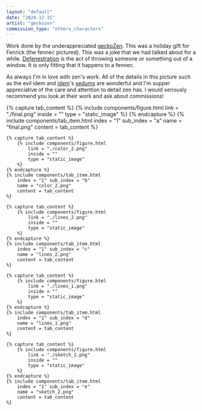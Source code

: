 ```yaml
---
layout: "default"
date: "2024-12-31"
artist: "geckozen"
commission_type: "others_characters"
---
```


Work done by the underappreciated [geckoZen](https://www.deviantart.com/geckozen/journal/Commissions-info-442208992). This was a holiday gift for Fenrick (the fennec pictured). This was a joke that we had talked about for a while. [Defenestration](https://en.wikipedia.org/wiki/Defenestration) is the act of throwing someone or something out of a window. It is only fitting that it happens to a fennec. 

As always I'm in love with zen's work. All of the details in this picture such as the evil idem and [idem](https://www.youtube.com/watch?v=fwuotc9f-Ug)'s [sedums](https://en.wikipedia.org/wiki/Sedum) are wonderful and I'm supper appreciative of the care and attention to detail zen has. I would seriously recommend you look at their work and ask about commissions!

<div class="tab-wrapper">
	{% capture tab_content %}
		{% include components/figure.html 
			link = "./final.png"
			inside = ""
			type = "static_image"
		%}
	{% endcapture %}
	{% include components/tab_item.html 
		index = "1" sub_index = "a"
		name = "final.png"
		content = tab_content
	%}

	{% capture tab_content %}
		{% include components/figure.html 
			link = "./color_2.png"
			inside = ""
			type = "static_image"
		%}
	{% endcapture %}
	{% include components/tab_item.html 
		index = "1" sub_index = "b"
		name = "color_2.png"
		content = tab_content
	%}

	{% capture tab_content %}
		{% include components/figure.html 
			link = "./lines_2.png"
			inside = ""
			type = "static_image"
		%}
	{% endcapture %}
	{% include components/tab_item.html 
		index = "1" sub_index = "c"
		name = "lines_2.png"
		content = tab_content
	%}

	{% capture tab_content %}
		{% include components/figure.html 
			link = "./lines_1.png"
			inside = ""
			type = "static_image"
		%}
	{% endcapture %}
	{% include components/tab_item.html 
		index = "1" sub_index = "d"
		name = "lines_1.png"
		content = tab_content
	%}

	{% capture tab_content %}
		{% include components/figure.html 
			link = "./sketch_2.png"
			inside = ""
			type = "static_image"
		%}
	{% endcapture %}
	{% include components/tab_item.html 
		index = "1" sub_index = "e"
		name = "sketch_2.png"
		content = tab_content
	%}
</div>
